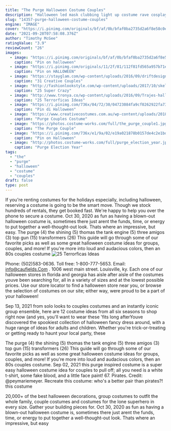 ```yaml
---
title: "The Purge Halloween Costume Couples"
description: "Halloween led mask clubbing light up costume rave cosplay party purge 3 modes. $7.99. Free shipping. Sponsored. Squid game cosplay mask square circle triangle squid game masks full face (usa) $16.99. Free shipping.  Purge movie halloween light up stitches led glow mask costume"
slug: "14357-purge-halloween-costume-couples"
engine: "IMAGE"
cover: "https://i.pinimg.com/originals/bf/af/0b/bfaf0ba2735d2a6f8e58c0e41bcfc7b0.jpg"
date: "2021-09-28T07:58:08.376Z"
author: "Timothy McGee"
ratingValue: "3.9"
reviewCount: "26"
images:
  - image: "https://i.pinimg.com/originals/bf/af/0b/bfaf0ba2735d2a6f8e58c0e41bcfc7b0.jpg"
    caption: "Pin on halloween"
  - image: "https://i.pinimg.com/originals/11/2f/81/112f81fd565a957b71eb38576e96fccd.jpg"
    caption: "Pin on HALLOWEEN"
  - image: "https://stayglam.com/wp-content/uploads/2016/09/driftdesignco_American-Gothic.jpg"
    caption: "31 Creative Couples"
  - image: "http://fashionlookstyle.com/wp-content/uploads/2017/10/skeleton-halloween-couple-costumes.jpg"
    caption: "25 Super Crazy"
  - image: "http://www.tronya.co/wp-content/uploads/2016/09/Trajes-halloween-16.jpg"
    caption: "25 Terrorficas Ideas"
  - image: "https://i.pinimg.com/736x/04/72/30/04723084fa9cf0262922fa73078779da--halloween-couples-halloween-costumes.jpg"
    caption: "Pin di Halloween"
  - image: "https://www.creativecostumes.com.au/wp-content/uploads/2018/07/CC_April_18_044-768x1024.jpg"
    caption: "Purge Couples Costume"
  - image: "https://photos.costume-works.com/full/the_purge_couple1.jpg"
    caption: "The Purge Couple"
  - image: "https://i.pinimg.com/736x/e1/9a/02/e19a021878b0157de4c2e1bd3310ae29.jpg"
    caption: "Pin on Halloween"
  - image: "http://photos.costume-works.com/full/purge_election_year.jpg"
    caption: "Purge Election Year"
tags:
  - "the"
  - "purge"
  - "halloween"
  - "costume"
  - "couples"
draft: false
type: post
---
```


If you're renting costumes for the holidays especially, including halloween, reserving a costume is going to be the smart move. Though we stock hundreds of rentals, they get booked fast. We're happy to help you over the phone to secure a costume. Oct 30, 2020 as fun as having a blown-out halloween costume is, sometimes there just arent the funds, time, or energy to put together a well-thought-out look. Thats where an impressive, but easy. The purge (4) the shining (5) thomas the tank engine (5) three amigos (3) top gun (15) transformers (26)  This guide will go through some of our favorite picks as well as some great halloween costume ideas for groups, couples, and more! If you're more into loud and audacious colors, then an 80s couples costume
![25 Terrorficas Ideas](http://www.tronya.co/wp-content/uploads/2016/09/Trajes-halloween-16.jpg "25 Terrorficas Ideas")

Phone: (502)583-0636. Toll free: 1-800-777-5653. Email: info@caufields.Com . 1006 west main street. Louisville, ky. Each one of our halloween stores in florida and georgia has aisle after aisle of the costumes youve been searching for, all in a variety of sizes and at the lowest possible prices. Use our store locator to find a halloween store near you, or browse the selection of costumes on our site; either way, were proud to be a part of your halloween!
<!--inArticleAds-->

<!--galleryOne-->

Sep 13, 2021 from solo looks to couples costumes and an instantly iconic group ensemble, here are 12 costume ideas from all six seasons to shop right now (and yes, you'll want to wear these 'fits long afterYouve discovered the spookiest collection of halloween fancy dress around, with a huge range of ideas for adults and children. Whether you're trick-or-treating or getting ready to haunt your local party, these
<!--inArticleAds-->

<!--galleryTwo-->

The purge (4) the shining (5) thomas the tank engine (5) three amigos (3) top gun (15) transformers (26)  This guide will go through some of our favorite picks as well as some great halloween costume ideas for groups, couples, and more! If you're more into loud and audacious colors, then an 80s couples costume. Sep 02, 2021 this purge inspired costume is a super easy halloween costume idea for couples to pull off; all you need is a white t-shirt, some fake blood, and a little face paint! 67. Pirates. Credit: @peymariemeyer. Recreate this costume: who's a better pair than pirates?! this costume
<!--galleryThree-->

20,000+ of the best halloween decorations, group costumes to outfit the whole family, couple costumes and costumes for the lone superhero in every size. Gather your building pieces for. Oct 30, 2020 as fun as having a blown-out halloween costume is, sometimes there just arent the funds, time, or energy to put together a well-thought-out look. Thats where an impressive, but easy